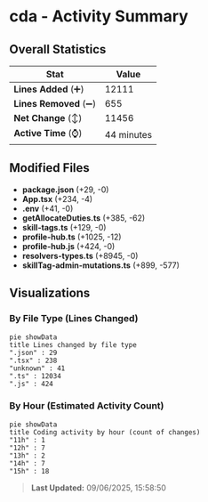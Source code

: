 # cda - Activity Summary 

## Overall Statistics

| Stat                   | Value                                                             |
| ---------------------- | ----------------------------------------------------------------- |
| **Lines Added** (➕)   | 12111                                          |
| **Lines Removed** (➖) | 655                                        |
| **Net Change** (↕)    | 11456                |
| **Active Time** (⌚)   | 44 minutes |


## Modified Files
- **package.json** (+29, -0)
- **App.tsx** (+234, -4)
- **.env** (+41, -0)
- **getAllocateDuties.ts** (+385, -62)
- **skill-tags.ts** (+129, -0)
- **profile-hub.ts** (+1025, -12)
- **profile-hub.js** (+424, -0)
- **resolvers-types.ts** (+8945, -0)
- **skillTag-admin-mutations.ts** (+899, -577)

## Visualizations

### By File Type (Lines Changed)

```mermaid
pie showData
title Lines changed by file type
".json" : 29
".tsx" : 238
"unknown" : 41
".ts" : 12034
".js" : 424
```

### By Hour (Estimated Activity Count)

```mermaid
pie showData
title Coding activity by hour (count of changes)
"11h" : 1
"12h" : 7
"13h" : 2
"14h" : 7
"15h" : 18
```


> **Last Updated:** 09/06/2025, 15:58:50
